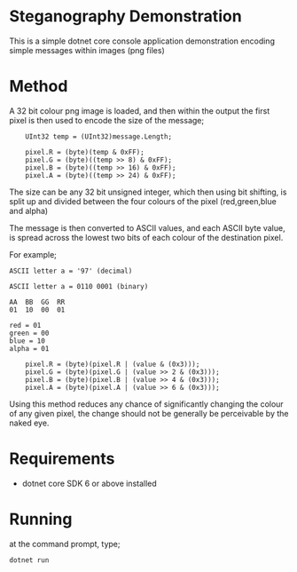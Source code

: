 # Steganography Demonstration

This is a simple dotnet core console application demonstration encoding simple messages within images (png files)

# Method

A 32 bit colour png image is loaded, and then within the output the first pixel is then used to encode the size of the message;

```
    UInt32 temp = (UInt32)message.Length;
    
    pixel.R = (byte)(temp & 0xFF);
    pixel.G = (byte)((temp >> 8) & 0xFF);
    pixel.B = (byte)((temp >> 16) & 0xFF);
    pixel.A = (byte)((temp >> 24) & 0xFF);
```

The size can be any 32 bit unsigned integer, which then using bit shifting, is split up and divided between the four colours of the pixel (red,green,blue and alpha)

The message is then converted to ASCII values, and each ASCII byte value, is spread across the lowest two bits of each colour of the destination pixel.

For example;

```
ASCII letter a = '97' (decimal)

ASCII letter a = 0110 0001 (binary)

AA  BB  GG  RR
01  10  00  01   

red = 01
green = 00
blue = 10
alpha = 01
```

```
    pixel.R = (byte)(pixel.R | (value & (0x3)));
    pixel.G = (byte)(pixel.G | (value >> 2 & (0x3)));
    pixel.B = (byte)(pixel.B | (value >> 4 & (0x3)));
    pixel.A = (byte)(pixel.A | (value >> 6 & (0x3)));
```

Using this method reduces any chance of significantly changing the colour of any given pixel, the change should not be generally be perceivable by the naked eye.

# Requirements

- dotnet core SDK 6 or above installed

# Running

at the command prompt, type;

```
dotnet run
```



